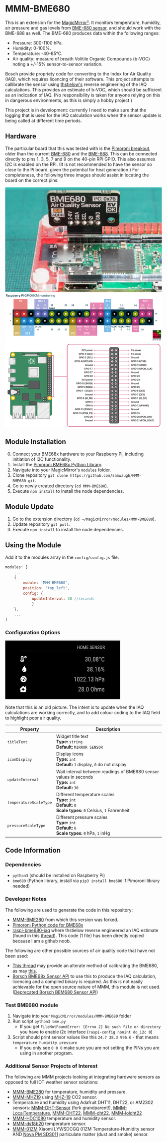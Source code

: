 # MMM-BME680

This is an extension for the [MagicMirror²](https://github.com/MichMich/MagicMirror). It monitors temperature, humidity, air pressure and gas levels from [BME-680 sensor](https://www.bosch-sensortec.com/products/environmental-sensors/gas-sensors/bme680/), and should work with the BME-688 as well. The BME-680 produces data within the following ranges:

- Pressure: 300-1100 hPa.
- Humidity: 0-100%.
- Temperature: -40-85°C.
- Air quality: measure of breath Volitile Organic Compounds (b-VOC) noting a +/-15% sensor-to-sensor variation.

Bosch provide propriety code for converting to the Index for Air Quality (IAQ), which requires licencing of their software. This project attempts to callibrate the sensor using [thstielow's](https://github.com/thstielow/raspi-bme680-iaq) reverse engineering of the IAQ calculations. This provides an estimate of b-VOC, which should be sufficient as an indication of IAQ. (No responsibility is taken for anyone relying on this in dangerous environments, as this is simply a hobby project.)

This project is in development: currently I need to make sure that the logging that is used for the IAQ calculation works when the sensor update is being called at different time periods.

## Hardware
The particular board that this was tested with is the [Pimoroni breakout](https://learn.pimoroni.com/article/getting-started-with-bme680-breakout), older  than the current [BME-680](https://shop.pimoroni.com/products/bme680-breakout?variant=12491552129107) and the [BME-688](https://shop.pimoroni.com/products/bme688-breakout?variant=39336951709779). This can be connected directly to pins 1, 3, 5, 7 and 9 on the 40-pin RPi GPIO. This also assumes I2C is enabled on the RPi. (It is not recommended to have the sensor so close to the Pi board, given the potential for heat generation.) For completeness, the following three images should assist in locating the board on the correct pins:

<img src=".github/bme680-5.webp">
<img src=".github/RXD PWM0.png">
<img src=".github/gpio-pins-raspberry-pi-4.png">

## Module Installation
0. Connect your BME68x hardware to your Raspberry Pi, including initiation of I2C functionality.
1. Install the [Pimoroni BME68x Python Library](https://github.com/pimoroni/bme680-python).
2. Navigate into your MagicMirror's `modules` folder.
3. Clone repository `git clone https://github.com/samwaugh/MMM-BME680.git`.
4. Go to newly created directory (`cd MMM-BME680`).
5. Execute `npm install` to install the node dependencies.

## Module Update
1. Go to the extension directory (`cd ~/MagicMirror/modules/MMM-BME680`).
2. Update repository `git pull`.
3. Execute `npm install` to install the node dependencies.

## Using the Module

Add it to the modules array in the `config/config.js` file:

````javascript
modules: [
	...
	{
		module: 'MMM-BME680',
		position: 'top_left',
		config: {
			updateInterval: 30 //seconds
			}
	},
	...
]
````

### Configuration Options

<img src=".github/output.png">

Note that this is an old picture. The intent is to update when the IAQ calculations are working correctly, and to add colour coding to the IAQ field to highlight poor air quality.

<table width="100%">
	<thead>
		<tr>
			<th>Property</th>
			<th width="100%">Description</th>
		</tr>
	<thead>
	<tbody>
		<tr>
			<td><code>titleText</code></td>
			<td>Widget title text
				<br><b>Type:</b> <code>string</code>
				<br><b>Default:</b> <code>MIRROR SENSOR</code>
			</td>
		</tr>
		<tr>
			<td><code>iconDisplay</code></td>
			<td>Display icons
				<br><b>Type:</b> <code>int</code>
				<br><b>Default:</b> <code>1</code> display, <code>0</code> do not display
			</td>
		</tr>
		<tr>
			<td><code>updateInterval</code></td>
			<td>Wait interval between readings of BME680 sensor values in seconds
				<br><b>Type:</b> <code>int</code>
				<br><b>Default:</b> <code>30</code>
			</td>
		</tr>
		<tr>
			<td><code>temperatureScaleType</code></td>
			<td>Different temperature scales
				<br><b>Type:</b> <code>int</code>
				<br><b>Default:</b> <code>0</code>
				<br><b>Scale types:</b> <code>0</code> Celsius, <code>1</code> Fahrenheit
			</td>
		</tr>
		<tr>
			<td><code>pressureScaleType</code></td>
			<td>Different pressure scales
				<br><b>Type:</b> <code>int</code>
				<br><b>Default:</b> <code>0</code>
				<br><b>Scale types:</b> <code>0</code> hPa, <code>1</code> inHg
			</td>
		</tr>
	</tbody>
</table>


## Code Information
### Dependencies
- `python3` (should be installed on Raspberry Pi)
- `bme680` (Python library, install via `pip3 install bme680` if Pimoroni library needed)

### Developer Notes
The following are used to generate the code in this repository:
- [MMM-BME280](https://github.com/awitwicki/MMM-BME280) from which this version was forked.
- [Pimoroni Python code for BME68x](https://github.com/pimoroni/bme680-python)
- [raspi-bme680-iaq](https://github.com/thstielow/raspi-bme680-iaq) where thstielow reverse engineered an IAQ estimate (found in this [thread](https://forums.pimoroni.com/t/bme680-observed-gas-ohms-readings/6608)). This code (1 file) has been directly copied because I am a github noob.

The following are other possible sources of air quality code that have not been used:
- [This thread]( https://forums.pimoroni.com/t/bme680-air-quality-low/6293) may provide an alterate method of calibrating the BME680, as may [this](https://github.com/robmarkcole/bme680-mqtt).
- [Borsch BME68x Sensor API](https://github.com/BoschSensortec/BME68x-Sensor-API) to use this to produce the IAQ calculation, licencing and a compiled binary is required. As this is not easily achievable for the open source nature of MMM, this module is not used. ([Deprecated Borsch BEM680 Sensor API](https://github.com/BoschSensortec/BME680_driver))

### Test BME680 module
1. Navigate into your `MagicMirror/modules/MMM-BME680` folder
2. Run script `python3 bme.py`
   - If you get `FileNotFoundError: [Errno 2] No such file or directory` you have to enable i2c interface (`raspi-config nonint do_i2c 0`)
3. Script should print sensor values like this `24.7 38.3 996.6` - that means `temperature humidity pressure`
   - If you only see `0 0 0` make sure you are not setting the PINs you are using in another program. 

### Additional Sensor Projects of Interest

The following are MMM projects looking at integrating hardware sensors as opposed to full IOT weather sensor solutions:

- [MMM-BME280](https://github.com/awitwicki/MMM-BME280) for temperature, humidity and pressure.
- [MMM-MHZ19](https://github.com/awitwicki/MMM-MHZ19) using [MHZ-19](https://revspace.nl/MHZ19) CO2 sensor.
- Temperature and humidity using Adafruit DHT11, DHT22, or AM2302 sensors: [MMM-DHT-Sensor](https://github.com/bernardpletikosa/MMM-DHT-Sensor) (fork grandparent!), [MMM-LocalTemperature](https://github.com/glitch452/MMM-LocalTemperature), [MMM-DHT22](https://github.com/Bangee44/MMM-DHT22), [MMM-dht22](https://github.com/nebulx29/MMM-dht22), [MMM-loldht22](https://github.com/cslev/MMM-loldht22)
- [MMM-HDC1080](https://github.com/MichaelF1/MMM-HDC1080) temperature and humidity sensor.
- [MMM-ds18b20](https://github.com/Thlb/MMM-temp-ds18b20) temperature sensor.
- [MMM-01ZM](https://github.com/rubinho101/MMM-01ZM) Xiaomi LYWSDCGQ 01ZM Temperature-Humidity sensor AND [Nova PM SDS011](https://microcontrollerslab.com/nova-pm-sds011-dust-sensor-pinout-working-interfacing-datasheet/) particulate matter (dust and smoke) sensor.
